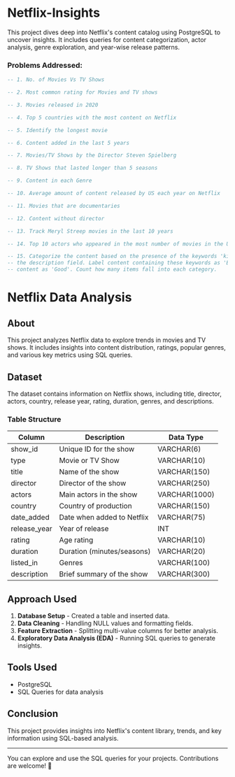 # Netflix-Insights
This project dives deep into Netflix's content catalog using PostgreSQL to uncover insights. It includes queries for content categorization, actor analysis, genre exploration, and year-wise release patterns.

### Problems Addressed:

```sql
-- 1. No. of Movies Vs TV Shows

-- 2. Most common rating for Movies and TV shows

-- 3. Movies released in 2020

-- 4. Top 5 countries with the most content on Netflix

-- 5. Identify the longest movie

-- 6. Content added in the last 5 years

-- 7. Movies/TV Shows by the Director Steven Spielberg

-- 8. TV Shows that lasted longer than 5 seasons

-- 9. Content in each Genre

-- 10. Average amount of content released by US each year on Netflix

-- 11. Movies that are documentaries

-- 12. Content without director

-- 13. Track Meryl Streep movies in the last 10 years

-- 14. Top 10 actors who appeared in the most number of movies in the US

-- 15. Categorize the content based on the presence of the keywords 'kill' and 'violence' in 
-- the description field. Label content containing these keywords as 'Bad' and all other 
-- content as 'Good'. Count how many items fall into each category.

```
# Netflix Data Analysis

## About

This project analyzes Netflix data to explore trends in movies and TV shows. It includes insights into content distribution, ratings, popular genres, and various key metrics using SQL queries.

## Dataset

The dataset contains information on Netflix shows, including title, director, actors, country, release year, rating, duration, genres, and descriptions.

### Table Structure

| Column        | Description                | Data Type     |
| ------------- | -------------------------- | ------------- |
| show\_id      | Unique ID for the show     | VARCHAR(6)    |
| type          | Movie or TV Show           | VARCHAR(10)   |
| title         | Name of the show           | VARCHAR(150)  |
| director      | Director of the show       | VARCHAR(250)  |
| actors        | Main actors in the show    | VARCHAR(1000) |
| country       | Country of production      | VARCHAR(150)  |
| date\_added   | Date when added to Netflix | VARCHAR(75)   |
| release\_year | Year of release            | INT           |
| rating        | Age rating                 | VARCHAR(10)   |
| duration      | Duration (minutes/seasons) | VARCHAR(20)   |
| listed\_in    | Genres                     | VARCHAR(100)  |
| description   | Brief summary of the show  | VARCHAR(300)  |


## Approach Used

1. **Database Setup** - Created a table and inserted data.
2. **Data Cleaning** - Handling NULL values and formatting fields.
3. **Feature Extraction** - Splitting multi-value columns for better analysis.
4. **Exploratory Data Analysis (EDA)** - Running SQL queries to generate insights.

## Tools Used

- PostgreSQL
- SQL Queries for data analysis

## Conclusion

This project provides insights into Netflix's content library, trends, and key information using SQL-based analysis.

---

You can explore and use the SQL queries for your projects. Contributions are welcome! 🚀
